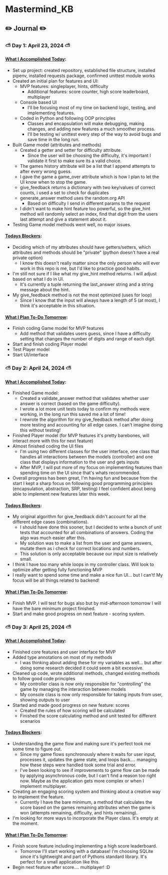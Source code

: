 # Mastermind_KB

## ✏️ Journal ✏️
### ⛅ Day 1: April 23, 2024 ⛅
#### <ins>What I Accomplished Today</ins>:
- Set up project: created repository, established file structure, installed pipenv, installed requests package, confirmed unittest module works
- Created an initial plan for features and UI:
  - MVP features: singleplayer, hints, difficulty
    - Additional features: score counter, high score leaderboard, multiplayer
  - Console based UI
    - I'll be focusing most of my time on backend logic, testing, and implementing features.
  - Coded in Python and following OOP principles
    - Classes and encapsulation will make debugging, making changes, and adding new features a much smoother process.
    - I'll be testing w/ unittest every step of the way to avoid bugs and save time in the long run.
- Built Game model (attributes and methods)
  - Created a getter and setter for difficulty attribute.
    - Since the user will be choosing the difficulty, it's important I validate it first to make sure its a valid choice.
  - The games history attribute will be a list that I append attempts to after every wrong guess.
  - I gave the game a game_over attribute which is how I plan to let the UI know when to stop the game.
  - give_feedback returns a dictionary with two key/values of correct counts, i used a set to check for duplicates
  - generate_answer method uses the random.org API
    - Based on difficulty I send in different params to the request
  - I didn't want to make hint feature too powerful, so the give_hint method will randomly select an index, find that digit from the users last attempt and give a statement about it.
- Testing Game model methods went well, no major issues.
#### <ins>Todays Blockers</ins>:
- Deciding which of my attributes should have getters/setters, which attributes and methods should be "private" (python doesn't have a real private option)
  - I know this doesn't really matter since the only person who will ever work in this repo is me, but I'd like to practice good habits.
- I'm still not sure if I like what my give_hint method returns. I will adjust based on what I do in UI.
  - It's currently a tuple returning the last_answer string and a string message about the hint.
- My give_feedback method is not the most optimized (uses for loop)
  - Since I know that the input will always have a length of 5 (at most), I think it's acceptable in this situation.
#### <ins>What I Plan To-Do Tomorrow</ins>:
- Finish coding Game model for MVP features
  - Add method that validates users guess, since I have a difficulty setting that changes the number of digits and range of each digit.
- Start and finish coding Player model
- Test Player model
- Start UI/interface

### ⛅ Day 2: April 24, 2024 ⛅
#### <ins>What I Accomplished Today</ins>:
- Finished Game model:
  - Created a validate_answer method that validates whether user answer is correct (based on the game difficulty).
  - I wrote a lot more unit tests today to confirm my methods were working, in the long run this saved me a lot of time!
  - I rewrote the algorithm for my give_feedback method after doing more testing and accounting for all edge cases. I can't imagine doing this without testing!   
- Finished Player model (for MVP features it's pretty barebones, will interact more with this for next feature)
- Almost finished coding the UI files
  - I'm using two different classes for the user interface, one class that handles all interactions between the models (controller) and one class that displays information to the user and gets inputs
  - After MVP, I will put more of my focus on implementing features than spending time on the UI since that's whats recommended.
- Overall progress has been great, I'm having fun and because from the start I kept a sharp focus on following good programming principles (encapsulation, abstraction, SRP, testing) I feel confident about being able to implement new features later this week. 

#### <ins>Todays Blockers</ins>:
- My original algorithm for give_feedback didn't account for all the different edge cases (combinations).
  - I should have done this sooner, but I decided to write a bunch of unit tests that accounted for all combinations of answers. Coding the algo was much easier after this.  
  - My solution was to make a list from the user and game answers, mutate them as i check for correct locations and numbers.
  - This solution is only acceptable because our input size is relatively small. 
- I think I have too many while loops in my controller class. Will look to optimize after getting fully functioning MVP
- I really want to spend some time and make a nice fun UI... but I can't! My focus will be all things related to backend!

 #### <ins>What I Plan To-Do Tomorrow</ins>:
- Finish MVP. I will test for bugs also but by mid-afternoon tomorrow I will have the bare minimum project finished.
- Start and make good progress on next feature - scoring system. 

### ⛅ Day 3: April 25, 2024 ⛅
#### <ins>What I Accomplished Today</ins>:
- Finished core features and user interface for MVP
- Added type annotations on most of my methods
  - I was thinking about adding these for my variables as well... but after doing some research decided it could seem a bit excessive. 
- Cleaned up code, wrote additional methods, changed existing methods to follow good code principles
  - My controller class is now only responsible for "controlling" the game by managing the interaction between models
  - My console class is now only responsible for taking inputs from user, showing outputs to user
- Started and made good progress on new feature: scores
  - Created the rules of how scoring will be calculated
  - Finished the score calculating method and unit tested for different scenarios

#### <ins>Todays Blockers</ins>:
- Understanding the game flow and making sure it's perfect took me some time to figure out. 
  - Since my game flows synchronously where it waits for user input, processes it, updates the game state, and loops back.... managing how these steps were handled took some trial and error.
  - I've been looking to see if improvements to game flow can be made by applying asynchronous code, but I can't find a reason too right now. Maybe as the application gets more complex or when I implement multiplayer.
- Creating an engaging scoring system and thinking about a creative way to implement the feature. 
  - Currently I have the bare minimum, a method that calculates the score based on the games remaining attributes when the game is won (attempts remaining, difficulty, and hints remaining).
- I'm looking for more ways to incorporate the Player class. It's empty at the moment. 

 #### <ins>What I Plan To-Do Tomorrow</ins>:
- Finish score feature including implementing a high score leaderboard. 
  - Tomorrow I'll start working with a database! I'm choosing SQLite since it's lightweight and part of Pythons standard library. It's perfect for a small application like this.
- Begin next feature after score.... multiplayer! :D
